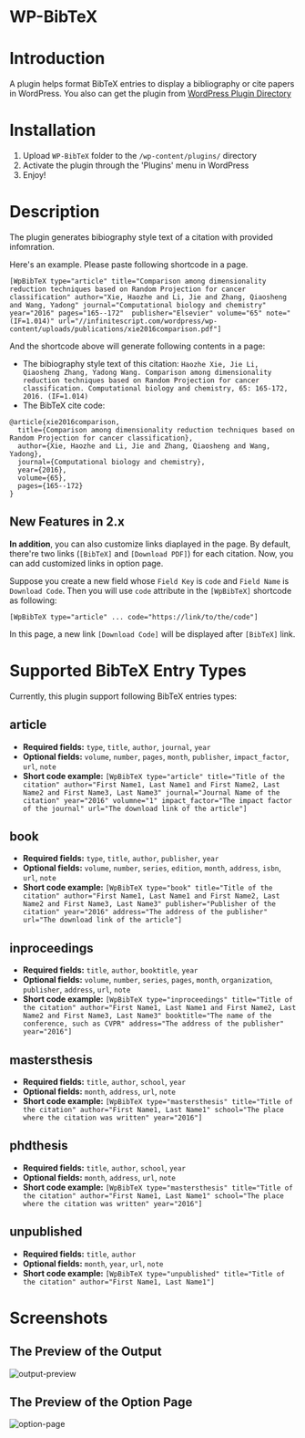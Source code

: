 WP-BibTeX
===============

# Introduction

A plugin helps format BibTeX entries to display a bibliography or cite papers in WordPress.
You also can get the plugin from [WordPress Plugin Directory](https://wordpress.org/plugins/WP-BibTeX/)

# Installation

1. Upload `WP-BibTeX` folder to the `/wp-content/plugins/` directory
2. Activate the plugin through the 'Plugins' menu in WordPress
3. Enjoy!

# Description

The plugin generates bibiography style text of a citation with provided infomration. 

Here's an example. Please paste following shortcode in a page.

`[WpBibTeX type="article" title="Comparison among dimensionality reduction techniques based on Random Projection for cancer classification" author="Xie, Haozhe and Li, Jie and Zhang, Qiaosheng and Wang, Yadong" journal="Computational biology and chemistry" year="2016" pages="165--172"  publisher="Elsevier" volume="65" note="(IF=1.014)" url="//infinitescript.com/wordpress/wp-content/uploads/publications/xie2016comparison.pdf"]`

And the shortcode above will generate following contents in a page:

- The bibiography style text of this citation: `Haozhe Xie, Jie Li, Qiaosheng Zhang, Yadong Wang. Comparison among dimensionality reduction techniques based on Random Projection for cancer classification. Computational biology and chemistry, 65: 165-172, 2016. (IF=1.014)`
- The BibTeX cite code: 
```
@article{xie2016comparison,
  title={Comparison among dimensionality reduction techniques based on Random Projection for cancer classification},
  author={Xie, Haozhe and Li, Jie and Zhang, Qiaosheng and Wang, Yadong},
  journal={Computational biology and chemistry},
  year={2016},
  volume={65},
  pages={165--172}
}
```
## New Features in 2.x

**In addition**, you can also customize links diaplayed in the page. By default, there're two links (`[BibTeX]` and `[Download PDF]`) for each citation. Now, you can add customized links in option page.

Suppose you create a new field whose `Field Key` is `code` and `Field Name` is `Download Code`. Then you will use `code` attribute in the `[WpBibTeX]` shortcode as following:

```
[WpBibTeX type="article" ... code="https://link/to/the/code"]
```

In this page, a new link `[Download Code]` will be displayed after `[BibTeX]` link.

# Supported BibTeX Entry Types

Currently, this plugin support following BibTeX entries types:

## article

- **Required fields:** `type`, `title`, `author`, `journal`, `year`
- **Optional fields:** `volume`, `number`, `pages`, `month`, `publisher`, `impact_factor`, `url`, `note`
- **Short code example:** `[WpBibTeX type="article" title="Title of the citation" author="First Name1, Last Name1 and First Name2, Last Name2 and First Name3, Last Name3" journal="Journal Name of the citation" year="2016" volumne="1" impact_factor="The impact factor of the journal" url="The download link of the article"]`

## book

- **Required fields:** `type`, `title`, `author`, `publisher`, `year`
- **Optional fields:** `volume`, `number`, `series`, `edition`, `month`, `address`, `isbn`, `url`, `note`
- **Short code example:** `[WpBibTeX type="book" title="Title of the citation" author="First Name1, Last Name1 and First Name2, Last Name2 and First Name3, Last Name3" publisher="Publisher of the citation" year="2016" address="The address of the publisher" url="The download link of the article"]`

## inproceedings

- **Required fields:** `title`, `author`, `booktitle`, `year`
- **Optional fields:** `volume`, `number`, `series`, `pages`, `month`, `organization`, `publisher`, `address`, `url`, `note`
- **Short code example:** `[WpBibTeX type="inproceedings" title="Title of the citation" author="First Name1, Last Name1 and First Name2, Last Name2 and First Name3, Last Name3" booktitle="The name of the conference, such as CVPR" address="The address of the publisher" year="2016"]`

## mastersthesis

- **Required fields:** `title`, `author`, `school`, `year`
- **Optional fields:** `month`, `address`, `url`, `note`
- **Short code example:** `[WpBibTeX type="mastersthesis" title="Title of the citation" author="First Name1, Last Name1" school="The place where the citation was written" year="2016"]`

## phdthesis

- **Required fields:** `title`, `author`, `school`, `year`
- **Optional fields:** `month`, `address`, `url`, `note`
- **Short code example:** `[WpBibTeX type="mastersthesis" title="Title of the citation" author="First Name1, Last Name1" school="The place where the citation was written" year="2016"]`

## unpublished

- **Required fields:** `title`, `author`
- **Optional fields:** `month`, `year`, `url`, `note`
- **Short code example:** `[WpBibTeX type="unpublished" title="Title of the citation" author="First Name1, Last Name1"]`

# Screenshots

## The Preview of the Output

![output-preview](https://cloud.githubusercontent.com/assets/1730504/21285146/c4fa9402-c46b-11e6-9927-7c55f40bf83c.png)

## The Preview of the Option Page

![option-page](https://cloud.githubusercontent.com/assets/1730504/21291629/f192ee04-c521-11e6-85df-eaf6823f5b1a.png)

